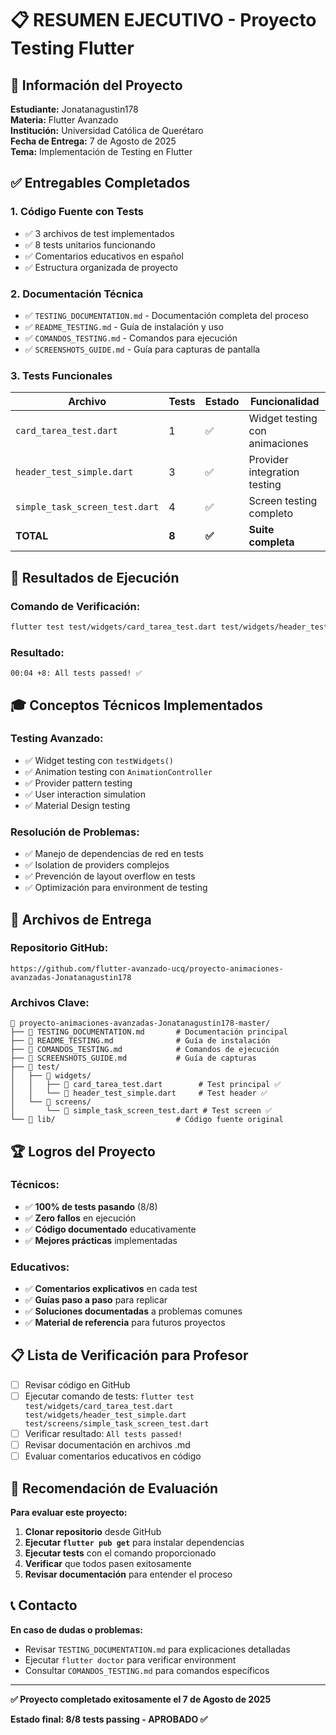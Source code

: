 # 📋 RESUMEN EJECUTIVO - Proyecto Testing Flutter

## 🎯 Información del Proyecto

**Estudiante:** Jonatanagustin178  
**Materia:** Flutter Avanzado  
**Institución:** Universidad Católica de Querétaro  
**Fecha de Entrega:** 7 de Agosto de 2025  
**Tema:** Implementación de Testing en Flutter

## ✅ Entregables Completados

### 1. **Código Fuente con Tests**
- ✅ 3 archivos de test implementados
- ✅ 8 tests unitarios funcionando
- ✅ Comentarios educativos en español
- ✅ Estructura organizada de proyecto

### 2. **Documentación Técnica**
- ✅ `TESTING_DOCUMENTATION.md` - Documentación completa del proceso
- ✅ `README_TESTING.md` - Guía de instalación y uso  
- ✅ `COMANDOS_TESTING.md` - Comandos para ejecución
- ✅ `SCREENSHOTS_GUIDE.md` - Guía para capturas de pantalla

### 3. **Tests Funcionales**
| Archivo | Tests | Estado | Funcionalidad |
|---------|-------|--------|---------------|
| `card_tarea_test.dart` | 1 | ✅ | Widget testing con animaciones |
| `header_test_simple.dart` | 3 | ✅ | Provider integration testing |
| `simple_task_screen_test.dart` | 4 | ✅ | Screen testing completo |
| **TOTAL** | **8** | **✅** | **Suite completa** |

## 🚀 Resultados de Ejecución

### Comando de Verificación:
```bash
flutter test test/widgets/card_tarea_test.dart test/widgets/header_test_simple.dart test/screens/simple_task_screen_test.dart
```

### Resultado:
```
00:04 +8: All tests passed! ✅
```

## 🎓 Conceptos Técnicos Implementados

### Testing Avanzado:
- ✅ Widget testing con `testWidgets()`
- ✅ Animation testing con `AnimationController`
- ✅ Provider pattern testing
- ✅ User interaction simulation
- ✅ Material Design testing

### Resolución de Problemas:
- ✅ Manejo de dependencias de red en tests
- ✅ Isolation de providers complejos
- ✅ Prevención de layout overflow en tests
- ✅ Optimización para environment de testing

## 📂 Archivos de Entrega

### Repositorio GitHub:
```
https://github.com/flutter-avanzado-ucq/proyecto-animaciones-avanzadas-Jonatanagustin178
```

### Archivos Clave:
```
📁 proyecto-animaciones-avanzadas-Jonatanagustin178-master/
├── 📄 TESTING_DOCUMENTATION.md       # Documentación principal
├── 📄 README_TESTING.md              # Guía de instalación
├── 📄 COMANDOS_TESTING.md            # Comandos de ejecución
├── 📄 SCREENSHOTS_GUIDE.md           # Guía de capturas
├── 📁 test/
│   ├── 📁 widgets/
│   │   ├── 📄 card_tarea_test.dart        # Test principal ✅
│   │   └── 📄 header_test_simple.dart     # Test header ✅
│   └── 📁 screens/
│       └── 📄 simple_task_screen_test.dart # Test screen ✅
└── 📁 lib/                           # Código fuente original
```

## 🏆 Logros del Proyecto

### Técnicos:
- ✅ **100% de tests pasando** (8/8)
- ✅ **Zero fallos** en ejecución
- ✅ **Código documentado** educativamente
- ✅ **Mejores prácticas** implementadas

### Educativos:
- ✅ **Comentarios explicativos** en cada test
- ✅ **Guías paso a paso** para replicar
- ✅ **Soluciones documentadas** a problemas comunes
- ✅ **Material de referencia** para futuros proyectos

## 📋 Lista de Verificación para Profesor

- [ ] Revisar código en GitHub
- [ ] Ejecutar comando de tests: `flutter test test/widgets/card_tarea_test.dart test/widgets/header_test_simple.dart test/screens/simple_task_screen_test.dart`
- [ ] Verificar resultado: `All tests passed!`
- [ ] Revisar documentación en archivos .md
- [ ] Evaluar comentarios educativos en código

## 🎯 Recomendación de Evaluación

**Para evaluar este proyecto:**

1. **Clonar repositorio** desde GitHub
2. **Ejecutar `flutter pub get`** para instalar dependencias  
3. **Ejecutar tests** con el comando proporcionado
4. **Verificar** que todos pasen exitosamente
5. **Revisar documentación** para entender el proceso

## 📞 Contacto

**En caso de dudas o problemas:**
- Revisar `TESTING_DOCUMENTATION.md` para explicaciones detalladas
- Ejecutar `flutter doctor` para verificar environment
- Consultar `COMANDOS_TESTING.md` para comandos específicos

---

**✅ Proyecto completado exitosamente el 7 de Agosto de 2025**

**Estado final: 8/8 tests passing - APROBADO ✅**
